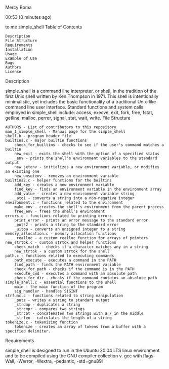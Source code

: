Mercy Boma
	
00:53 (0 minutes ago)
	
to me
 simple_shell
Table of Contents

    Description
    File Structure
    Requirements
    Installation
    Usage
    Example of Use
    Bugs
    Authors
    License

Description

simple_shell is a command line interpreter, or shell, in the tradition of the first Unix shell written by Ken Thompson in 1971. This shell is intentionally minimalistic, yet includes the basic functionality of a traditional Unix-like command line user interface. Standard functions and system calls employed in simple_shell include: access, execve, exit, fork, free, fstat, getline, malloc, perror, signal, stat, wait, write.
File Structure

    AUTHORS - List of contributors to this repository
    man_1_simple_shell - Manual page for the simple_shell
    shell.h - program header file
    builtins.c - major builtin functions
        check_for_builtins - checks to see if the user's command matches a builtin
        new_exit - exits the shell with the option of a specified status
        _env - prints the shell's environment variables to the standard output
        new_setenv - initializes a new environment variable, or modifies an existing one
        new_unsetenv - removes an environment variable
    builtins2.c - helper functions for the builtins
        add_key - creates a new environment variable
        find_key - finds an environment variable in the environment array
        add_value - creates a new environment variable string
        _atoi - converts a string into a non-negative integer
    environment.c - functions related to the environment
        make_env - creates the shell's environment from the parent process
        free_env - frees the shell's environment
    errors.c - functions related to printing errors
        print_error - prints an error message to the standard error
        _puts2 - prints a string to the standard error
        _uitoa - converts an unsigned integer to a string
    memory_allocation.c - memory allocation functions
        _realloc - a custom realloc function for arrays of pointers
    new_strtok.c - custom strtok and helper functions
        check_match - checks if a character matches any in a string
        new_strtok - a custom strtok for the shell
    path.c - functions related to executing commands
        path_execute - executes a command in the PATH
        find_path - finds the PATH environment variable
        check_for_path - checks if the command is in the PATH
        execute_cwd - executes a command with an absolute path
        check_for_dir - checks if the command contains an absolute path
    simple_shell.c - essential functions to the shell
        main - the main function of the program
        sig_handler - handles SIGINT
    strfunc.c - functions related to string manipulation
        _puts - writes a string to standart output
        _strdup - duplicates a string
        _strcmpr - compares two strings
        _strcat - concatenates two strings with a / in the middle
        _strlen - calculates the length of a string
    tokenize.c - tokenizing function
        tokenize - creates an array of tokens from a buffer with a specified delimiter.
Requirements

simple_shell is designed to run in the Ubuntu 20.04 LTS linux environment and to be compiled using the GNU compiler collection v. gcc with flags-Wall, -Werror, -Wextra, -pedantic, -std=gnu89l
